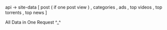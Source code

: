 api -> site-data 
[ post ( if one post view ) , categories , ads , top videos , top torrents , top news ]

All Data in One Request ^_^

